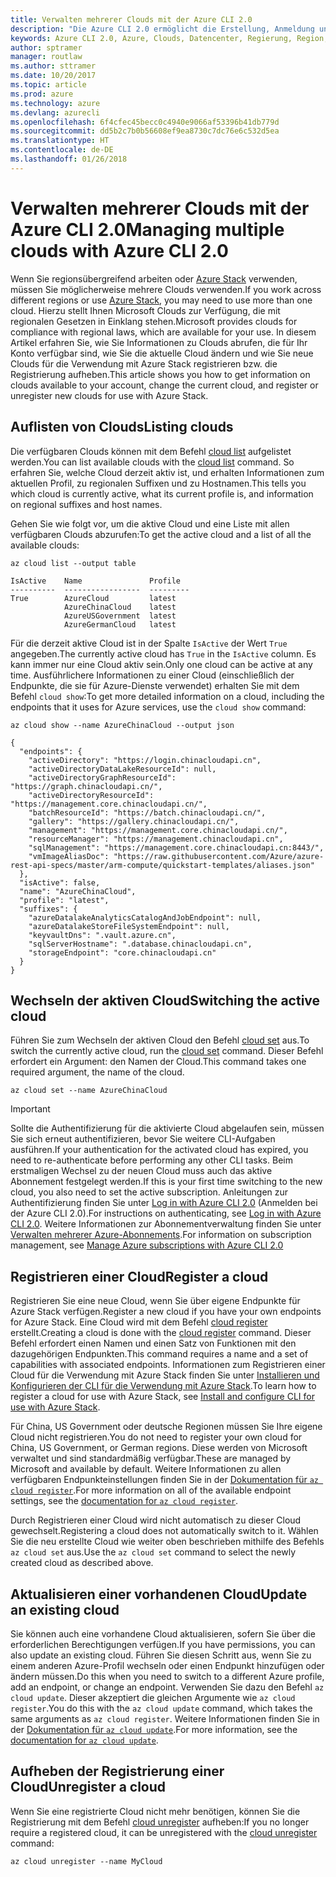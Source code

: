 ```yaml
---
title: Verwalten mehrerer Clouds mit der Azure CLI 2.0
description: "Die Azure CLI 2.0 ermöglicht die Erstellung, Anmeldung und Verwaltung von bzw. bei verschiedenen Clouds."
keywords: Azure CLI 2.0, Azure, Clouds, Datencenter, Regierung, Region, China, Deutschland
author: sptramer
manager: routlaw
ms.author: sttramer
ms.date: 10/20/2017
ms.topic: article
ms.prod: azure
ms.technology: azure
ms.devlang: azurecli
ms.openlocfilehash: 6f4cfec45becc0c4940e9066af53396b41db779d
ms.sourcegitcommit: dd5b2c7b0b56608ef9ea8730c7dc76e6c532d5ea
ms.translationtype: HT
ms.contentlocale: de-DE
ms.lasthandoff: 01/26/2018
---
```

# <a name="managing-multiple-clouds-with-azure-cli-20"></a><span data-ttu-id="86de3-104">Verwalten mehrerer Clouds mit der Azure CLI 2.0</span><span class="sxs-lookup"><span data-stu-id="86de3-104">Managing multiple clouds with Azure CLI 2.0</span></span>

<span data-ttu-id="86de3-105">Wenn Sie regionsübergreifend arbeiten oder [Azure Stack](https://docs.microsoft.com/azure/azure-stack/user/) verwenden, müssen Sie möglicherweise mehrere Clouds verwenden.</span><span class="sxs-lookup"><span data-stu-id="86de3-105">If you work across different regions or use [Azure Stack](https://docs.microsoft.com/azure/azure-stack/user/), you may need to use more than one cloud.</span></span> <span data-ttu-id="86de3-106">Hierzu stellt Ihnen Microsoft Clouds zur Verfügung, die mit regionalen Gesetzen in Einklang stehen.</span><span class="sxs-lookup"><span data-stu-id="86de3-106">Microsoft provides clouds for compliance with regional laws, which are available for your use.</span></span> <span data-ttu-id="86de3-107">In diesem Artikel erfahren Sie, wie Sie Informationen zu Clouds abrufen, die für Ihr Konto verfügbar sind, wie Sie die aktuelle Cloud ändern und wie Sie neue Clouds für die Verwendung mit Azure Stack registrieren bzw. die Registrierung aufheben.</span><span class="sxs-lookup"><span data-stu-id="86de3-107">This article shows you how to get information on clouds available to your account, change the current cloud, and register or unregister new clouds for use with Azure Stack.</span></span>

## <a name="listing-clouds"></a><span data-ttu-id="86de3-108">Auflisten von Clouds</span><span class="sxs-lookup"><span data-stu-id="86de3-108">Listing clouds</span></span>

<span data-ttu-id="86de3-109">Die verfügbaren Clouds können mit dem Befehl [cloud list](/cli/azure/cloud#list) aufgelistet werden.</span><span class="sxs-lookup"><span data-stu-id="86de3-109">You can list available clouds with the [cloud list](/cli/azure/cloud#list) command.</span></span> <span data-ttu-id="86de3-110">So erfahren Sie, welche Cloud derzeit aktiv ist, und erhalten Informationen zum aktuellen Profil, zu regionalen Suffixen und zu Hostnamen.</span><span class="sxs-lookup"><span data-stu-id="86de3-110">This tells you which cloud is currently active, what its current profile is, and information on regional suffixes and host names.</span></span>

<span data-ttu-id="86de3-111">Gehen Sie wie folgt vor, um die aktive Cloud und eine Liste mit allen verfügbaren Clouds abzurufen:</span><span class="sxs-lookup"><span data-stu-id="86de3-111">To get the active cloud and a list of all the available clouds:</span></span>

```azurecli
az cloud list --output table
```

```output
IsActive    Name               Profile
----------  -----------------  ---------
True        AzureCloud         latest
            AzureChinaCloud    latest
            AzureUSGovernment  latest
            AzureGermanCloud   latest
```

<span data-ttu-id="86de3-112">Für die derzeit aktive Cloud ist in der Spalte `IsActive` der Wert `True` angegeben.</span><span class="sxs-lookup"><span data-stu-id="86de3-112">The currently active cloud has `True` in the `IsActive` column.</span></span> <span data-ttu-id="86de3-113">Es kann immer nur eine Cloud aktiv sein.</span><span class="sxs-lookup"><span data-stu-id="86de3-113">Only one cloud can be active at any time.</span></span> <span data-ttu-id="86de3-114">Ausführlichere Informationen zu einer Cloud (einschließlich der Endpunkte, die sie für Azure-Dienste verwendet) erhalten Sie mit dem Befehl `cloud show`:</span><span class="sxs-lookup"><span data-stu-id="86de3-114">To get more detailed information on a cloud, including the endpoints that it uses for Azure services, use the `cloud show` command:</span></span>

```azurecli
az cloud show --name AzureChinaCloud --output json
```

```output
{
  "endpoints": {
    "activeDirectory": "https://login.chinacloudapi.cn",
    "activeDirectoryDataLakeResourceId": null,
    "activeDirectoryGraphResourceId": "https://graph.chinacloudapi.cn/",
    "activeDirectoryResourceId": "https://management.core.chinacloudapi.cn/",
    "batchResourceId": "https://batch.chinacloudapi.cn/",
    "gallery": "https://gallery.chinacloudapi.cn/",
    "management": "https://management.core.chinacloudapi.cn/",
    "resourceManager": "https://management.chinacloudapi.cn",
    "sqlManagement": "https://management.core.chinacloudapi.cn:8443/",
    "vmImageAliasDoc": "https://raw.githubusercontent.com/Azure/azure-rest-api-specs/master/arm-compute/quickstart-templates/aliases.json"
  },
  "isActive": false,
  "name": "AzureChinaCloud",
  "profile": "latest",
  "suffixes": {
    "azureDatalakeAnalyticsCatalogAndJobEndpoint": null,
    "azureDatalakeStoreFileSystemEndpoint": null,
    "keyvaultDns": ".vault.azure.cn",
    "sqlServerHostname": ".database.chinacloudapi.cn",
    "storageEndpoint": "core.chinacloudapi.cn"
  }
}
```

## <a name="switching-the-active-cloud"></a><span data-ttu-id="86de3-115">Wechseln der aktiven Cloud</span><span class="sxs-lookup"><span data-stu-id="86de3-115">Switching the active cloud</span></span>

<span data-ttu-id="86de3-116">Führen Sie zum Wechseln der aktiven Cloud den Befehl [cloud set](/cli/azure/cloud#set) aus.</span><span class="sxs-lookup"><span data-stu-id="86de3-116">To switch the currently active cloud, run the [cloud set](/cli/azure/cloud#set) command.</span></span> <span data-ttu-id="86de3-117">Dieser Befehl erfordert ein Argument: den Namen der Cloud.</span><span class="sxs-lookup"><span data-stu-id="86de3-117">This command takes one required argument, the name of the cloud.</span></span>

```azurecli
az cloud set --name AzureChinaCloud
```

> [!IMPORTANT]
> <span data-ttu-id="86de3-118">Sollte die Authentifizierung für die aktivierte Cloud abgelaufen sein, müssen Sie sich erneut authentifizieren, bevor Sie weitere CLI-Aufgaben ausführen.</span><span class="sxs-lookup"><span data-stu-id="86de3-118">If your authentication for the activated cloud has expired, you need to re-authenticate before performing any other CLI tasks.</span></span> <span data-ttu-id="86de3-119">Beim erstmaligen Wechsel zu der neuen Cloud muss auch das aktive Abonnement festgelegt werden.</span><span class="sxs-lookup"><span data-stu-id="86de3-119">If this is your first time switching to the new cloud, you also need to set the active subscription.</span></span>
> <span data-ttu-id="86de3-120">Anleitungen zur Authentifizierung finden Sie unter [Log in with Azure CLI 2.0](authenticate-azure-cli.md) (Anmelden bei der Azure CLI 2.0).</span><span class="sxs-lookup"><span data-stu-id="86de3-120">For instructions on authenticating, see [Log in with Azure CLI 2.0](authenticate-azure-cli.md).</span></span> <span data-ttu-id="86de3-121">Weitere Informationen zur Abonnementverwaltung finden Sie unter [Verwalten mehrerer Azure-Abonnements](manage-azure-subscriptions-azure-cli.md).</span><span class="sxs-lookup"><span data-stu-id="86de3-121">For information on subscription management, see [Manage Azure subscriptions with Azure CLI 2.0](manage-azure-subscriptions-azure-cli.md)</span></span>

## <a name="register-a-cloud"></a><span data-ttu-id="86de3-122">Registrieren einer Cloud</span><span class="sxs-lookup"><span data-stu-id="86de3-122">Register a cloud</span></span>

<span data-ttu-id="86de3-123">Registrieren Sie eine neue Cloud, wenn Sie über eigene Endpunkte für Azure Stack verfügen.</span><span class="sxs-lookup"><span data-stu-id="86de3-123">Register a new cloud if you have your own endpoints for Azure Stack.</span></span> <span data-ttu-id="86de3-124">Eine Cloud wird mit dem Befehl [cloud register](/cli/azure/cloud#register) erstellt.</span><span class="sxs-lookup"><span data-stu-id="86de3-124">Creating a cloud is done with the [cloud register](/cli/azure/cloud#register) command.</span></span> <span data-ttu-id="86de3-125">Dieser Befehl erfordert einen Namen und einen Satz von Funktionen mit den dazugehörigen Endpunkten.</span><span class="sxs-lookup"><span data-stu-id="86de3-125">This command requires a name and a set of capabilities with associated endpoints.</span></span> <span data-ttu-id="86de3-126">Informationen zum Registrieren einer Cloud für die Verwendung mit Azure Stack finden Sie unter [Installieren und Konfigurieren der CLI für die Verwendung mit Azure Stack](/azure/azure-stack/user/azure-stack-connect-cli#connect-to-azure-stack).</span><span class="sxs-lookup"><span data-stu-id="86de3-126">To learn how to register a cloud for use with Azure Stack, see [Install and configure CLI for use with Azure Stack](/azure/azure-stack/user/azure-stack-connect-cli#connect-to-azure-stack).</span></span>

<span data-ttu-id="86de3-127">Für China, US Government oder deutsche Regionen müssen Sie Ihre eigene Cloud nicht registrieren.</span><span class="sxs-lookup"><span data-stu-id="86de3-127">You do not need to register your own cloud for China, US Government, or German regions.</span></span> <span data-ttu-id="86de3-128">Diese werden von Microsoft verwaltet und sind standardmäßig verfügbar.</span><span class="sxs-lookup"><span data-stu-id="86de3-128">These are managed by Microsoft and available by default.</span></span>  <span data-ttu-id="86de3-129">Weitere Informationen zu allen verfügbaren Endpunkteinstellungen finden Sie in der [Dokumentation für `az cloud register`](/cli/azure/cloud?view=azure-cli-latest#az_cloud_register).</span><span class="sxs-lookup"><span data-stu-id="86de3-129">For more information on all of the available endpoint settings, see the [documentation for `az cloud register`](/cli/azure/cloud?view=azure-cli-latest#az_cloud_register).</span></span>

<span data-ttu-id="86de3-130">Durch Registrieren einer Cloud wird nicht automatisch zu dieser Cloud gewechselt.</span><span class="sxs-lookup"><span data-stu-id="86de3-130">Registering a cloud does not automatically switch to it.</span></span> <span data-ttu-id="86de3-131">Wählen Sie die neu erstellte Cloud wie weiter oben beschrieben mithilfe des Befehls `az cloud set` aus.</span><span class="sxs-lookup"><span data-stu-id="86de3-131">Use the `az cloud set` command to select the newly created cloud as described above.</span></span>

## <a name="update-an-existing-cloud"></a><span data-ttu-id="86de3-132">Aktualisieren einer vorhandenen Cloud</span><span class="sxs-lookup"><span data-stu-id="86de3-132">Update an existing cloud</span></span>

<span data-ttu-id="86de3-133">Sie können auch eine vorhandene Cloud aktualisieren, sofern Sie über die erforderlichen Berechtigungen verfügen.</span><span class="sxs-lookup"><span data-stu-id="86de3-133">If you have permissions, you can also update an existing cloud.</span></span> <span data-ttu-id="86de3-134">Führen Sie diesen Schritt aus, wenn Sie zu einem anderen Azure-Profil wechseln oder einen Endpunkt hinzufügen oder ändern müssen.</span><span class="sxs-lookup"><span data-stu-id="86de3-134">Do this when you need to switch to a different Azure profile, add an endpoint, or change an endpoint.</span></span>
<span data-ttu-id="86de3-135">Verwenden Sie dazu den Befehl `az cloud update`. Dieser akzeptiert die gleichen Argumente wie `az cloud register`.</span><span class="sxs-lookup"><span data-stu-id="86de3-135">You do this with the `az cloud update` command, which takes the same arguments as `az cloud register`.</span></span> <span data-ttu-id="86de3-136">Weitere Informationen finden Sie in der [Dokumentation für `az cloud update`](/cli/azure/cloud?view=azure-cli-latest#az_cloud_update).</span><span class="sxs-lookup"><span data-stu-id="86de3-136">For more information, see the [documentation for `az cloud update`](/cli/azure/cloud?view=azure-cli-latest#az_cloud_update).</span></span>

## <a name="unregister-a-cloud"></a><span data-ttu-id="86de3-137">Aufheben der Registrierung einer Cloud</span><span class="sxs-lookup"><span data-stu-id="86de3-137">Unregister a cloud</span></span>

<span data-ttu-id="86de3-138">Wenn Sie eine registrierte Cloud nicht mehr benötigen, können Sie die Registrierung mit dem Befehl [cloud unregister](/cli/azure/cloud#unregister) aufheben:</span><span class="sxs-lookup"><span data-stu-id="86de3-138">If you no longer require a registered cloud, it can be unregistered with the [cloud unregister](/cli/azure/cloud#unregister) command:</span></span>

```azurecli
az cloud unregister --name MyCloud
```
